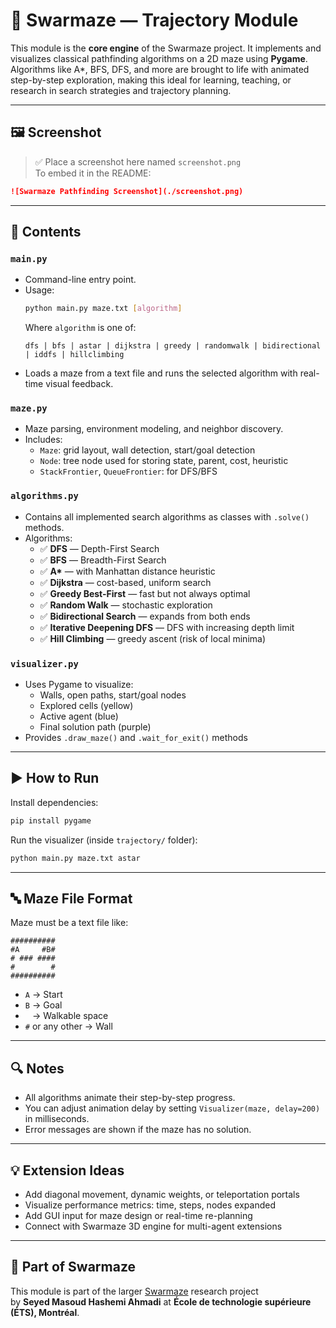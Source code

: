 # 🧠 Swarmaze — Trajectory Module

This module is the **core engine** of the Swarmaze project. It implements and visualizes classical pathfinding algorithms on a 2D maze using **Pygame**. Algorithms like A*, BFS, DFS, and more are brought to life with animated step-by-step exploration, making this ideal for learning, teaching, or research in search strategies and trajectory planning.

---

## 🖼️ Screenshot

> ✅ Place a screenshot here named `screenshot.png`  
> To embed it in the README:

```markdown
![Swarmaze Pathfinding Screenshot](./screenshot.png)
```

---

## 📁 Contents

### `main.py`
- Command-line entry point.
- Usage:  
  ```bash
  python main.py maze.txt [algorithm]
  ```
  Where `algorithm` is one of:
  ```
  dfs | bfs | astar | dijkstra | greedy | randomwalk | bidirectional | iddfs | hillclimbing
  ```
- Loads a maze from a text file and runs the selected algorithm with real-time visual feedback.

### `maze.py`
- Maze parsing, environment modeling, and neighbor discovery.
- Includes:
  - `Maze`: grid layout, wall detection, start/goal detection
  - `Node`: tree node used for storing state, parent, cost, heuristic
  - `StackFrontier`, `QueueFrontier`: for DFS/BFS

### `algorithms.py`
- Contains all implemented search algorithms as classes with `.solve()` methods.
- Algorithms:
  - ✅ **DFS** — Depth-First Search  
  - ✅ **BFS** — Breadth-First Search  
  - ✅ **A\*** — with Manhattan distance heuristic  
  - ✅ **Dijkstra** — cost-based, uniform search  
  - ✅ **Greedy Best-First** — fast but not always optimal  
  - ✅ **Random Walk** — stochastic exploration  
  - ✅ **Bidirectional Search** — expands from both ends  
  - ✅ **Iterative Deepening DFS** — DFS with increasing depth limit  
  - ✅ **Hill Climbing** — greedy ascent (risk of local minima)

### `visualizer.py`
- Uses Pygame to visualize:
  - Walls, open paths, start/goal nodes
  - Explored cells (yellow)
  - Active agent (blue)
  - Final solution path (purple)
- Provides `.draw_maze()` and `.wait_for_exit()` methods

---

## ▶️ How to Run

Install dependencies:

```bash
pip install pygame
```

Run the visualizer (inside `trajectory/` folder):

```bash
python main.py maze.txt astar
```

---

## 🔤 Maze File Format

Maze must be a text file like:

```
##########
#A     #B#
# ### ####
#        #
##########
```

- `A` → Start  
- `B` → Goal  
- ` ` → Walkable space  
- `#` or any other → Wall

---

## 🔍 Notes

- All algorithms animate their step-by-step progress.
- You can adjust animation delay by setting `Visualizer(maze, delay=200)` in milliseconds.
- Error messages are shown if the maze has no solution.

---

## 💡 Extension Ideas

- Add diagonal movement, dynamic weights, or teleportation portals
- Visualize performance metrics: time, steps, nodes expanded
- Add GUI input for maze design or real-time re-planning
- Connect with Swarmaze 3D engine for multi-agent extensions

---

## 📘 Part of Swarmaze

This module is part of the larger [Swarmaze](https://github.com/ETS-Hashemi/Swarmaze) research project  
by **Seyed Masoud Hashemi Ahmadi** at **École de technologie supérieure (ÉTS), Montréal**.
